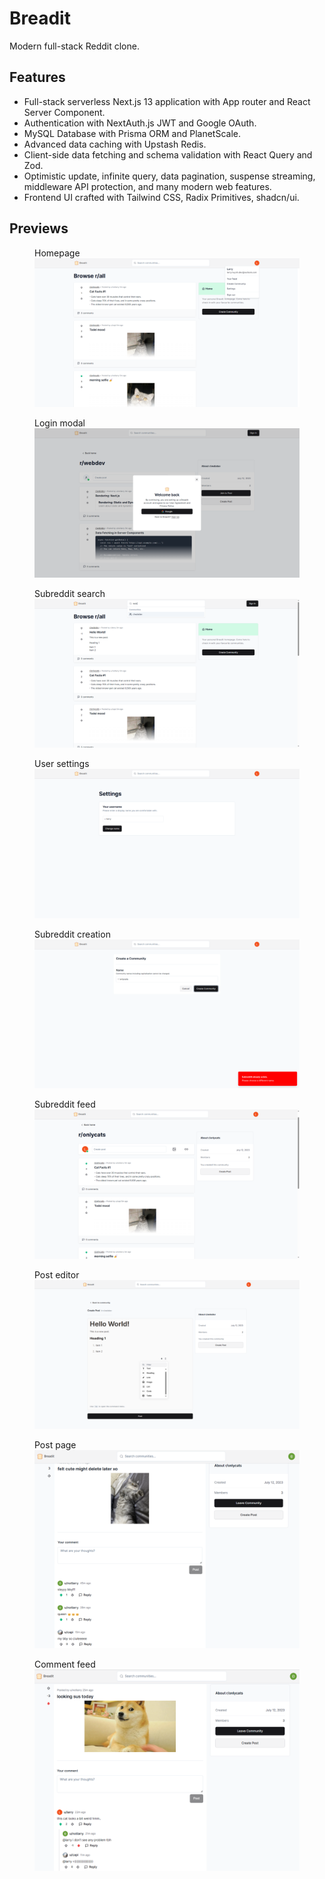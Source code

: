 # Breadit

Modern full-stack Reddit clone.

## Features

- Full-stack serverless Next.js 13 application with App router and React Server Component.
- Authentication with NextAuth.js JWT and Google OAuth.
- MySQL Database with Prisma ORM and PlanetScale.
- Advanced data caching with Upstash Redis.
- Client-side data fetching and schema validation with React Query and Zod.
- Optimistic update, infinite query, data pagination, suspense streaming, middleware API protection, and many modern web features.
- Frontend UI crafted with Tailwind CSS, Radix Primitives, shadcn/ui.

## Previews

<figure>
  <figcaption>Homepage</figcaption>
  <img src="docs/screen_01.png" alt="Sample Image">
</figure>

<figure>
  <figcaption>Login modal</figcaption>
  <img src="docs/screen_02.png" alt="Sample Image">
</figure>

<figure>
  <figcaption>Subreddit search</figcaption>
  <img src="docs/screen_03.png" alt="Sample Image">
</figure>

<figure>
  <figcaption>User settings</figcaption>
  <img src="docs/screen_04.png" alt="Sample Image">
</figure>

<figure>
  <figcaption>Subreddit creation</figcaption>
  <img src="docs/screen_05.png" alt="Sample Image">
</figure>

<figure>
  <figcaption>Subreddit feed</figcaption>
  <img src="docs/screen_06.png" alt="Sample Image">
</figure>

<figure>
  <figcaption>Post editor</figcaption>
  <img src="docs/screen_07.png" alt="Sample Image">
</figure>

<figure>
  <figcaption>Post page</figcaption>
  <img src="docs/screen_09.png" alt="Sample Image">
</figure>

<figure>
  <figcaption>Comment feed</figcaption>
  <img src="docs/screen_08.png" alt="Sample Image">
</figure>
